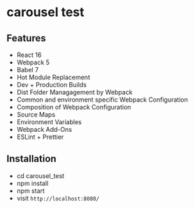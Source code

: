 # carousel test

## Features

- React 16
- Webpack 5
- Babel 7
- Hot Module Replacement
- Dev + Production Builds
- Dist Folder Managagement by Webpack
- Common and environment specific Webpack Configuration
- Composition of Webpack Configuration
- Source Maps
- Environment Variables
- Webpack Add-Ons
- ESLint + Prettier

## Installation

- cd carousel_test
- npm install
- npm start
- visit `http://localhost:8080/`
